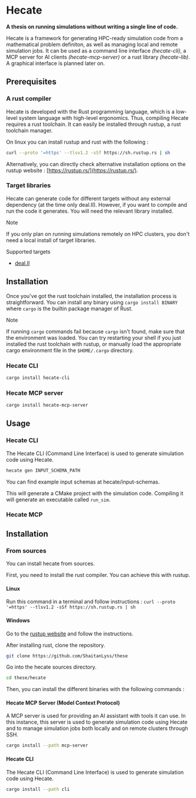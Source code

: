 # Hecate
**A thesis on running simulations without writing a single line of code.**

Hecate is a framework for generating HPC-ready simulation code from a mathematical problem definiton, as well as managing local and remote simulation jobs. It can be used as a command line interface *(hecate-cli)*, a MCP server for AI clients *(hecate-mcp-server)* or a rust library *(hecate-lib)*. A graphical interface is planned later on.

## Prerequisites
### A rust compiler
Hecate is developed with the Rust programming language, which is a low-level system language with high-level ergonomics. Thus, compiling Hecate requires a rust toolchain. It can easily be installed through rustup, a rust toolchain manager.

On linux you can install rustup and rust with the following :
```bash
curl --proto '=https' --tlsv1.2 -sSf https://sh.rustup.rs | sh
```

Alternatively, you can directly check alternative installation options on the rustup website : [https://rustup.rs/](https://rustup.rs/).

### Target libraries
Hecate can generate code for different targets without any external dependency (at the time only deal.II). However, if you want to compile and run the code it generates. You will need the relevant library installed. 

> [!NOTE]  
> If you only plan on running simulations remotely on HPC clusters, you don't need a local install of target libraries.

Supported targets
- [deal.II](https://www.dealii.org/)

## Installation
Once you've got the rust toolchain installed, the installation process is straightforward. You can install any binary using `cargo install BINARY` where `cargo` is the builtin package manager of Rust.

> [!NOTE]
> If running `cargo` commands fail because `cargo` isn't found, make sure that the environment was loaded. You can try restarting your shell if you just installed the rust toolchain with rustup, or manually load the appropriate cargo environment file in the `$HOME/.cargo` directory.

### Hecate CLI
```bash
cargo install hecate-cli
```

### Hecate MCP server
```bash
cargo install hecate-mcp-server
```


## Usage
### Hecate CLI
The Hecate CLI (Command Line Interface) is used to generate simulation code using Hecate.

```bash
hecate gen INPUT_SCHEMA_PATH
```

You can find example input schemas at hecate/input-schemas.

This will generate a CMake project with the simulation code.
Compiling it will generate an executable called `run_sim`.

### Hecate MCP

## Installation 
### From sources
You can install hecate from sources.

First, you need to install the rust compiler. You can achieve this with rustup.

#### Linux
Run this command in a terminal and follow instructions :
`curl --proto '=https' --tlsv1.2 -sSf https://sh.rustup.rs | sh`

#### Windows
Go to the [rustup website](https://rustup.rs/) and follow the instructions.

After installing rust, clone the repository.
```bash
git clone https://github.com/ShaitanLyss/these
```

Go into the hecate sources directory.
```bash
cd these/hecate
```

Then, you can install the different binaries with the following commands :

#### Hecate MCP Server (Model Context Protocol)
A MCP server is used for providing an AI assistant with tools it can use. In this instance, this server
is used to generate simulation code using Hecate and to manage simulation jobs both locally and on remote clusters through SSH.

```bash
cargo install --path mcp-server
```

#### Hecate CLI
The Hecate CLI (Command Line Interface) is used to generate simulation code using Hecate.
```bash
cargo install --path cli
```

